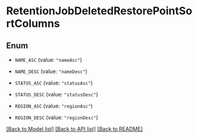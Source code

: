 # RetentionJobDeletedRestorePointSortColumns

## Enum


* `NAME_ASC` (value: `"nameAsc"`)

* `NAME_DESC` (value: `"nameDesc"`)

* `STATUS_ASC` (value: `"statusAsc"`)

* `STATUS_DESC` (value: `"statusDesc"`)

* `REGION_ASC` (value: `"regionAsc"`)

* `REGION_DESC` (value: `"regionDesc"`)


[[Back to Model list]](../README.md#documentation-for-models) [[Back to API list]](../README.md#documentation-for-api-endpoints) [[Back to README]](../README.md)


